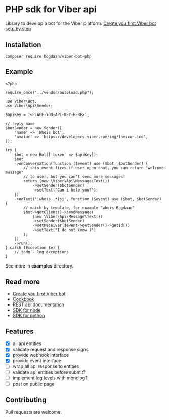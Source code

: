 # PHP sdk for Viber api

Library to develop a bot for the Viber platform. [Create you first Viber bot setp by step](docs/first-steps.md)

## Installation

```
composer require bogdaan/viber-bot-php
```

## Example

```
<?php

require_once("../vendor/autoload.php");

use Viber\Bot;
use Viber\Api\Sender;

$apiKey = '<PLACE-YOU-API-KEY-HERE>';

// reply name
$botSender = new Sender([
    'name' => 'Whois bot',
    'avatar' => 'https://developers.viber.com/img/favicon.ico',
]);

try {
    $bot = new Bot(['token' => $apiKey]);
    $bot
    ->onConversation(function ($event) use ($bot, $botSender) {
        // this event fires if user open chat, you can return "welcome message"
        // to user, but you can't send more messages!
        return (new \Viber\Api\Message\Text())
            ->setSender($botSender)
            ->setText("Can i help you?");
    })
    ->onText('|whois .*|si', function ($event) use ($bot, $botSender) {
        // match by template, for example "whois Bogdaan"
        $bot->getClient()->sendMessage(
            (new \Viber\Api\Message\Text())
            ->setSender($botSender)
            ->setReceiver($event->getSender()->getId())
            ->setText("I do not know )")
        );
    })
    ->run();
} catch (Exception $e) {
    // todo - log exceptions
}
```

See more in **examples** directory.

## Read more

- [Create you first Viber bot](docs/first-steps.md)
- [Cookbook](docs/cookbook.md)
- [REST api documentation](https://developers.viber.com/api/rest-bot-api/index.html)
- [SDK for node](https://github.com/Viber/viber-bot-node)
- [SDK for python](https://github.com/Viber/viber-bot-python)


## Features

- [x] all api entities
- [x] validate request and response signs
- [x] provide webhook interface
- [x] provide event interface
- [ ] wrap all api response to entities
- [ ] validate api entities before submit?
- [ ] implement log levels with monolog?
- [ ] post on public page

## Contributing

Pull requests are welcome.

